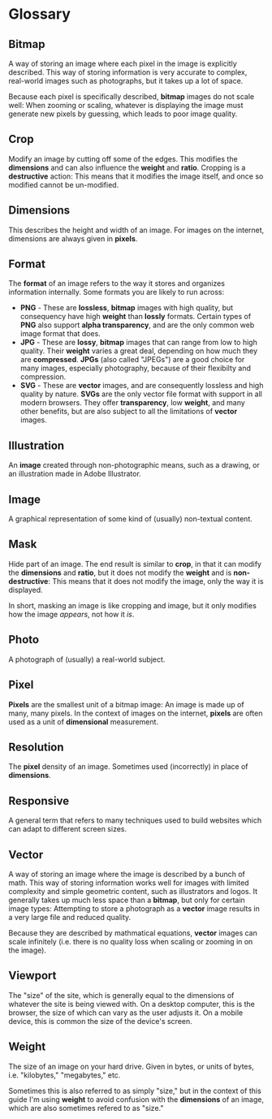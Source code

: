 # Glossary

## Bitmap

A way of storing an image where each pixel in the image is explicitly described. This way of storing information is very accurate to complex, real-world images such as photographs, but it takes up a lot of space.

Because each pixel is specifically described, **bitmap** images do not scale well: When zooming or scaling, whatever is displaying the image must generate new pixels by guessing, which leads to poor image quality.

## Crop

Modify an image by cutting off some of the edges. This modifies the **dimensions** and can also influence the **weight** and **ratio**. Cropping is a **destructive** action: This means that it modifies the image itself, and once so modified cannot be un-modified.

## Dimensions

This describes the height and width of an image. For images on the internet, dimensions are always given in **pixels**.

## Format

The **format** of an image refers to the way it stores and organizes information internally. Some formats you are likely to run across:

* **PNG** - These are **lossless**, **bitmap** images with high quality, but consequency have high **weight** than **lossly** formats. Certain types of **PNG** also support **alpha transparency**, and are the only common web image format that does.
* **JPG** - These are **lossy**, **bitmap** images that can range from low to high quality. Their **weight** varies a great deal, depending on how much they are **compressed**. **JPGs** (also called "JPEGs") are a good choice for many images, especially photography, because of their flexibilty and compression.
* **SVG** - These are **vector** images, and are consequently lossless and high quality by nature. **SVGs** are the only vector file format with support in all modern browsers. They offer **transparency**, low **weight**, and many other benefits, but are also subject to all the limitations of **vector** images.

## Illustration

An **image** created through non-photographic means, such as a drawing, or an illustration made in Adobe Illustrator.

## Image

A graphical representation of some kind of (usually) non-textual content.

## Mask

Hide part of an image. The end result is similar to **crop**, in that it can modify the **dimensions** and **ratio**, but it does not modify the **weight** and is **non-destructive**: This means that it does not modify the image, only the way it is displayed.

In short, masking an image is like cropping and image, but it only modifies how the image *appears*, not how it *is*.

## Photo

A photograph of (usually) a real-world subject.

## Pixel

**Pixels** are the smallest unit of a bitmap image: An image is made up of many, many pixels. In the context of images on the internet, **pixels** are often used as a unit of **dimensional** measurement.

## Resolution

The **pixel** density of an image. Sometimes used (incorrectly) in place of **dimensions**.

## Responsive

A general term that refers to many techniques used to build websites which can adapt to different screen sizes.

## Vector

A way of storing an image where the image is described by a bunch of math. This way of storing information works well for images with limited complexity and simple geometric content, such as illustrators and logos. It generally takes up much less space than a **bitmap**, but only for certain image types: Attempting to store a photograph as a **vector** image results in a very large file and reduced quality.

Because they are described by mathmatical equations, **vector** images can scale infinitely (i.e. there is no quality loss when scaling or zooming in on the image).

## Viewport

The "size" of the site, which is generally equal to the dimensions of whatever the site is being viewed with. On a desktop computer, this is the browser, the size of which can vary as the user adjusts it. On a mobile device, this is common the size of the device's screen.

## Weight

The size of an image on your hard drive. Given in bytes, or units of bytes, i.e. "kilobytes," "megabytes," etc.

Sometimes this is also referred to as simply "size," but in the context of this guide I'm using **weight** to avoid confusion with the **dimensions** of an image, which are also sometimes refered to as "size."